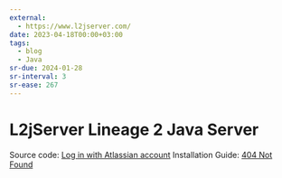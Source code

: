 ```yaml
---
external:
  - https://www.l2jserver.com/
date: 2023-04-18T00:00+03:00
tags:
  - blog
  - Java
sr-due: 2024-01-28
sr-interval: 3
sr-ease: 267
---
```


# L2jServer Lineage 2 Java Server

Source code: [Log in with Atlassian account](https://bitbucket.org/l2jserver/workspace/overview)
Installation Guide: [404 Not Found](https://l2jserver.com/centos8.html)

